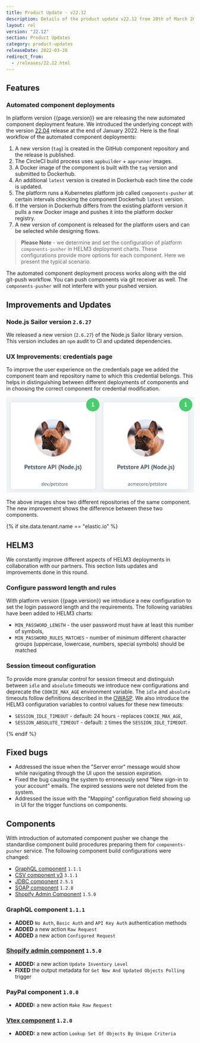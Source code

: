 ```yaml
---
title: Product Update - v22.12
description: Details of the product update v22.12 from 28th of March 2022.
layout: rel
version: "22.12"
section: Product Updates
category: product-updates
releaseDate: 2022-03-28
redirect_from:
  - /releases/22.12.html
---
```


## Features

### Automated component deployments

In platform version {{page.version}} we are releasing the new automated
component deployment feature. We introduced the underlying concept with the version
[22.04](/releases/22/04.html#component-deployments-via-docker-images) release at
the end of January 2022. Here is the final workflow of the automated component
deployments:

1.  A new version (`tag`) is created in the GitHub component repository and the release is published.
2.  The CircleCI build process uses `appbuilder` + `apprunner` images.
3.  A Docker image of the component is built with the `tag` version and submitted to Dockerhub.
4.  An additional `latest` version is created in Dockerhub each time the code is updated.
5.  The platform runs a Kubernetes platform job called `components-pusher` at certain intervals checking the component Dockerhub `latest` version.
6.  If the version in Dockerhub differs from the existing platform version it pulls a new Docker image and pushes it into the platform docker registry.
7.  A new version of component is released for the platform users and can be selected while designing flows.

> **Please Note** - we determine and set the configuration of platform `components-pusher` in HELM3 deployment
> charts. These configurations provide more options for each component. Here we present the typical scenario.

The automated component deployment process works along with the old git-push
workflow. You can push components via git receiver as well. The `components-pusher` will not
interfere with your pushed version.

## Improvements and Updates

### Node.js Sailor version `2.6.27`

We released a new version (`2.6.27`) of the Node.js Sailor library version. This
version includes an `npm` audit to CI and updated dependencies.

### UX Improvements: credentials page

To improve the user experience on the credentials page we added the component
team and repository name to which this credential belongs. This helps in
distinguishing between different deployments of components and in choosing the correct
component for credential modification.

 ![Credentials page Improvements](/assets/img/RN/2212/credentials-ux.png)

The above images show two different repositories of the same component.
The new improvement shows the difference between these two components.

{% if site.data.tenant.name == "elastic.io" %}

## HELM3

We constantly improve different aspects of HELM3 deployments in collaboration
with our partners. This section lists updates and improvements done in this round.

### Configure password length and rules

With platform version {{page.version}} we introduce a new configuration to set the
login password length and the requirements. The following variables have been
added to HELM3 charts:

*   `MIN_PASSWORD_LENGTH` - the user password must have at least this number of symbols,
*   `MIN_PASSWORD_RULES_MATCHES` - number of minimum different character groups (uppercase, lowercase, numbers, special symbols) should be matched

### Session timeout configuration

To provide more granular control for session timeout and distinguish between `idle`
and `absolute` timeouts we introduce new configurations and deprecate the `COOKIE_MAX_AGE`
environment variable. The `idle` and `absolute` timeouts follow definitions described
in the [OWASP](https://cheatsheetseries.owasp.org/cheatsheets/Session_Management_Cheat_Sheet.html#automatic-session-expiration). We also introduce the HELM3 configuration variables to control values
for these new timeouts:

*   `SESSION_IDLE_TIMEOUT` - default: 24 hours - replaces `COOKIE_MAX_AGE`,
*   `SESSION_ABSOLUTE_TIMEOUT` - default: `2` times the `SESSION_IDLE_TIMEOUT`.

{% endif %}

## Fixed bugs

*   Addressed the issue when the "Server error" message would show while navigating through the UI upon the session expiration.
*   Fixed the bug causing the system to erroneously send "New sign-in to your account" emails. The expired sessions were not deleted from the system.
*   Addressed the issue with the "Mapping" configuration field showing up in UI for the trigger functions on components.

## Components

With introduction of automated component pusher we change the standardise component
build procedures preparing them for `components-pusher` service. The following component
build configurations were changed:

*   [GraphQL component](/components/) `1.1.1`
*   [CSV component v3](/components/csv/) `3.1.1`
*   [JDBC component](/components/jdbc/) `2.5.1`
*   [SOAP component](/components/soap/) `1.2.8`
*   [Shopify Admin Component](/components/shopify/) `1.5.0`

### GraphQL component `1.1.1`

*   **ADDED** `No Auth`, `Basic Auth` and `API Key Auth` authentication methods
*   **ADDED** a new action `Raw Request`
*   **ADDED** a new action `Configured Request`

### [Shopify admin component](/components/shopify-admin/) `1.5.0`

*   **ADDED:** a new action `Update Inventory Level`
*   **FIXED** the output metadata for `Get New And Updated Objects Polling` trigger

### PayPal component `1.0.0`

*   **ADDED:** a new action `Make Raw Request`

### [Vtex component](/components/vtex/) `1.2.0`

*   **ADDED:** a new action `Lookup Set Of Objects By Unique Criteria`
